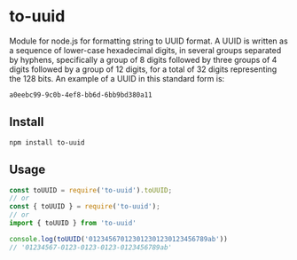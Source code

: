 # to-uuid

Module for node.js for formatting string to UUID format. A UUID is written as a sequence of lower-case hexadecimal digits, in several groups separated by hyphens, specifically a group of 8 digits followed by three groups of 4 digits followed by a group of 12 digits, for a total of 32 digits representing the 128 bits. An example of a UUID in this standard form is:
```
a0eebc99-9c0b-4ef8-bb6d-6bb9bd380a11
```

## Install

```
npm install to-uuid
```

## Usage

```js
const toUUID = require('to-uuid').toUUID;
// or
const { toUUID } = require('to-uuid');
// or
import { toUUID } from 'to-uuid'

console.log(toUUID('012345670123012301230123456789ab'))
// '01234567-0123-0123-0123-0123456789ab'
```
